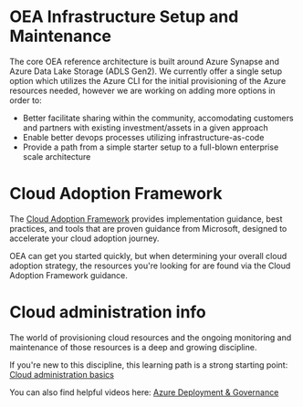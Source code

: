 # OEA Infrastructure Setup and Maintenance
The core OEA reference architecture is built around Azure Synapse and Azure Data Lake Storage (ADLS Gen2).
We currently offer a single setup option which utilizes the Azure CLI for the initial provisioning of the Azure resources needed, however we are working on adding more options in order to:
- Better facilitate sharing within the community, accomodating customers and partners with existing investment/assets in a given approach
- Enable better devops processes utilizing infrastructure-as-code
- Provide a path from a simple starter setup to a full-blown enterprise scale architecture


# Cloud Adoption Framework
The [Cloud Adoption Framework](https://docs.microsoft.com/en-us/azure/cloud-adoption-framework/) provides implementation guidance, best practices, and tools that are proven guidance from Microsoft, designed to accelerate your cloud adoption journey.

OEA can get you started quickly, but when determining your overall cloud adoption strategy, the resources you're looking for are found via the Cloud Adoption Framework guidance.

# Cloud administration info
The world of provisioning cloud resources and the ongoing monitoring and maintenance of those resources is a deep and growing discipline.

If you're new to this discipline, this learning path is a strong starting point: [Cloud administration basics](https://docs.microsoft.com/en-us/learn/paths/cmu-admin/)

You can also find helpful videos here: [Azure Deployment & Governance](https://www.youtube.com/channel/UCZZ3-oMrVI5ssheMzaWC4uQ/videos)
